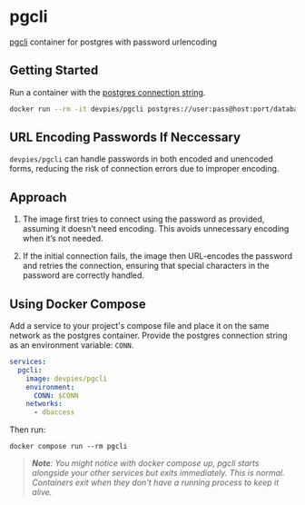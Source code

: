 # pgcli

[pgcli](http://pgcli.com/) container for postgres with password urlencoding

## Getting Started

Run a container with the [postgres connection string](https://www.postgresql.org/docs/current/libpq-connect.html#LIBPQ-CONNSTRING-URIS).

```bash
docker run --rm -it devpies/pgcli postgres://user:pass@host:port/database
```

## URL Encoding Passwords If Neccessary 

`devpies/pgcli` can handle passwords in both encoded and unencoded forms, reducing the risk of connection errors due to improper encoding.

## Approach
1. The image first tries to connect using the password as provided, assuming it doesn’t need encoding. This avoids unnecessary encoding when it’s not needed. 

2. If the initial connection fails, the image then URL-encodes the password and retries the connection, ensuring that special characters in the password are correctly handled.

## Using Docker Compose

Add a service to your project's compose file and place it on the same network as the postgres container. Provide the postgres connection string as an environment variable: `CONN`.

```yaml
services:
  pgcli:
    image: devpies/pgcli
    environment:
      CONN: $CONN
    networks:
      - dbaccess
```
Then run:
```
docker compose run --rm pgcli
```

>_**Note**: You might notice with docker compose up, pgcli starts alongside your other services but exits immediately. This is normal. Containers exit when they don't have a running process to keep it alive._